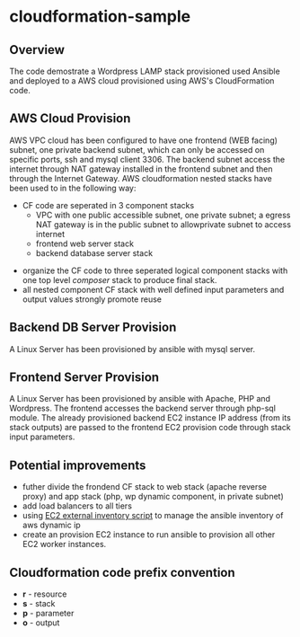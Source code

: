 # cloudformation-sample  

## Overview  
The code demostrate a Wordpress LAMP stack provisioned used Ansible and deployed to a AWS cloud provisioned using AWS's CloudFormation code.   

## AWS Cloud Provision 
AWS VPC cloud has been configured to have one frontend (WEB facing) subnet, one private backend subnet, which can only be accessed on specific ports, ssh and mysql client 3306. The backend subnet access the internet through NAT gateway installed in the frontend subnet and then through the Internet Gateway. AWS cloudformation nested stacks have been used to in the following way:
* CF code are seperated in 3 component stacks  
  - VPC with one public accessible subnet, one private subnet; a egress NAT gateway is in the public subnet to allowprivate subnet to access internet
  - frontend web server stack
  - backend database server stack
- organize the CF code to three seperated logical component stacks with one top level *composer* stack to produce final stack.
- all nested component CF stack with well defined input parameters and output values strongly promote reuse 

## Backend DB Server Provision  
A Linux Server has been provisioned by ansible with mysql server.  

## Frontend Server Provision  
A Linux Server has been provisioned by ansible with Apache, PHP and Wordpress. The frontend accesses the backend server through php-sql module. The already provisioned backend EC2 instance IP address (from its stack outputs) are passed to the frontend EC2 provision code through stack input parameters.  


## Potential improvements
* futher divide the frondend CF stack to web stack (apache reverse proxy) and app stack (php, wp dynamic component, in private subnet)
* add load balancers to all tiers
* using [EC2 external inventory script](https://raw.githubusercontent.com/ansible/ansible/devel/contrib/inventory/ec2.py) to manage the ansible inventory of aws dynamic ip  
* create an provision EC2 instance to run ansible to provision all other EC2 worker instances.

## Cloudformation code prefix convention  
* **r** - resource  
* **s** - stack  
* **p** - parameter  
* **o** - output  
